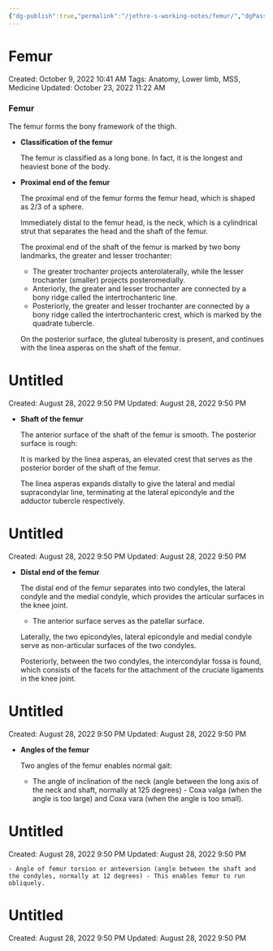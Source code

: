 ```yaml
---
{"dg-publish":true,"permalink":"/jethro-s-working-notes/femur/","dgPassFrontmatter":true}
---
```



# Femur

Created: October 9, 2022 10:41 AM
Tags: Anatomy, Lower limb, MSS, Medicine
Updated: October 23, 2022 11:22 AM

### Femur

The femur forms the bony framework of the thigh.

- **Classification of the femur**
    
    The femur is classified as a long bone. In fact, it is  the longest and heaviest bone of the body.
    
- **Proximal end of the femur**
    
    The proximal end of the femur forms the femur head, which is shaped as 2/3 of a sphere.
    
    Immediately distal to the femur head, is the neck, which is a cylindrical strut that separates the head and the shaft of the femur.
    
    The proximal end of the shaft of the femur is marked by two bony landmarks, the greater and lesser trochanter:
    
    - The greater trochanter projects anterolaterally, while the lesser trochanter (smaller) projects posteromedially.
    - Anteriorly, the greater and lesser trochanter are connected by a bony ridge called the intertrochanteric line.
    - Posteriorly, the greater and lesser trochanter are connected by a bony ridge called the intertrochanteric crest, which is marked by the quadrate tubercle.
    
    On the posterior surface, the gluteal tuberosity is present, and continues with the linea asperas on the shaft of the femur.
    
    
<div class="transclusion internal-embed is-loaded"><div class="markdown-embed">





# Untitled

Created: August 28, 2022 9:50 PM
Updated: August 28, 2022 9:50 PM

</div></div>

    
- **Shaft of the femur**
    
    The anterior surface of the shaft of the femur is smooth. The posterior surface is rough:
    
    It is marked by the linea asperas, an elevated crest that serves as the posterior border of the shaft of the femur.
    
    The linea asperas expands distally to give the lateral and medial supracondylar line, terminating at the lateral epicondyle and the adductor tubercle respectively.
    
    
<div class="transclusion internal-embed is-loaded"><div class="markdown-embed">





# Untitled

Created: August 28, 2022 9:50 PM
Updated: August 28, 2022 9:50 PM

</div></div>

    
- **Distal end of the femur**
    
    The distal end of the femur separates into two condyles, the lateral condyle and the medial condyle, which provides the articular surfaces in the knee joint.
    
    - The anterior surface serves as the patellar surface.
    
    Laterally, the two epicondyles, lateral epicondyle and medial condyle serve as non-articular surfaces of the two condyles.
    
    Posteriorly, between the two condyles, the intercondylar fossa is found, which consists of the facets for the attachment of the cruciate ligaments in the knee joint.
    
    
<div class="transclusion internal-embed is-loaded"><div class="markdown-embed">





# Untitled

Created: August 28, 2022 9:50 PM
Updated: August 28, 2022 9:50 PM

</div></div>

    
- **Angles of the femur**
    
    Two angles of the femur enables normal gait:
    
    - The angle of inclination of the neck (angle between the long axis of the neck and shaft, normally at 125 degrees) - Coxa valga (when the angle is too large) and Coxa vara (when the angle is too small).
        
        
<div class="transclusion internal-embed is-loaded"><div class="markdown-embed">





# Untitled

Created: August 28, 2022 9:50 PM
Updated: August 28, 2022 9:50 PM

</div></div>

        
    - Angle of femur torsion or anteversion (angle between the shaft and the condyles, normally at 12 degrees) - This enables femur to run obliquely.
        
        
<div class="transclusion internal-embed is-loaded"><div class="markdown-embed">





# Untitled

Created: August 28, 2022 9:50 PM
Updated: August 28, 2022 9:50 PM

</div></div>
